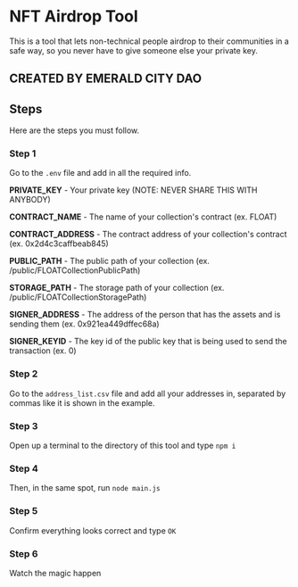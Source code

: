 # NFT Airdrop Tool

This is a tool that lets non-technical people airdrop to their communities in a safe way, so you never have to give someone else your private key.

## CREATED BY EMERALD CITY DAO

## Steps

Here are the steps you must follow.

### Step 1

Go to the `.env` file and add in all the required info.

**PRIVATE_KEY** - Your private key (NOTE: NEVER SHARE THIS WITH ANYBODY)

**CONTRACT_NAME** - The name of your collection's contract (ex. FLOAT)

**CONTRACT_ADDRESS** - The contract address of your collection's contract (ex. 0x2d4c3caffbeab845)

**PUBLIC_PATH** - The public path of your collection (ex. /public/FLOATCollectionPublicPath)

**STORAGE_PATH** - The storage path of your collection (ex. /public/FLOATCollectionStoragePath)

**SIGNER_ADDRESS** - The address of the person that has the assets and is sending them (ex. 0x921ea449dffec68a)

**SIGNER_KEYID** - The key id of the public key that is being used to send the transaction (ex. 0)

### Step 2

Go to the `address_list.csv` file and add all your addresses in, separated by commas like it is shown in the example.

### Step 3

Open up a terminal to the directory of this tool and type `npm i`

### Step 4

Then, in the same spot, run `node main.js`

### Step 5

Confirm everything looks correct and type `OK`

### Step 6

Watch the magic happen